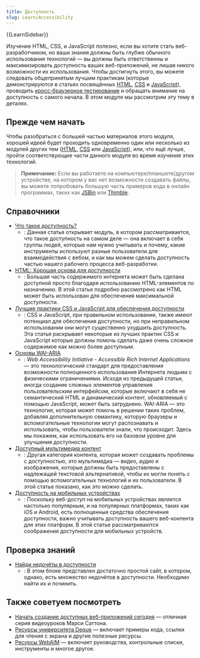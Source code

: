 ```yaml
---
title: Доступность
slug: Learn/Accessibility
---
```


{{LearnSidebar}}

Изучение HTML, CSS, и JavaScript полезно, если вы хотите стать веб-разработчиком, но ваши знания должны быть глубже обычного использования технологий — вы должны быть ответственны и максимизировать доступность ваших веб-приложений, не лишая никого возможности их использования. Чтобы достигнуть этого, вы можете следовать общепринятым лучшим практикам (которые демонстрируются в статьях посвящённых [HTML](/ru/docs/Learn/HTML), [CSS](/ru/docs/Learn/CSS) и [JavaScript](/ru/docs/Learn/JavaScript)), проводить [кросс-браузерное тестирование](/ru/docs/Learn/Tools_and_testing/Cross_browser_testing) и обращать внимание на доступность с самого начала. В этом модуле мы рассмотрим эту тему в деталях.

## Прежде чем начать

Чтобы разобраться с большей частью материалов этого модуля, хорошей идеей будет проходить одновременно один или несколько из модулей других тем ([HTML](/ru/docs/Learn/HTML), [CSS](/ru/docs/Learn/CSS) или [JavaScript](/ru/docs/Learn/JavaScript)), или, что ещё лучше, пройти соответствующие части данного модуля во время изучения этих технологий.

> **Примечание:** Если вы работаете на компьютере/планшете/другом устройстве, на котором у вас нет возможности создавать файлы, вы можете попробовать большую часть примеров кода в онлайн программах, таких как [JSBin](http://jsbin.com/) или [Thimble](https://thimble.mozilla.org/).

## Справочники

- [Что такое доступность?](/ru/docs/Learn/Accessibility/What_is_accessibility)
  - : Данная статья открывает модуль, в котором рассматривается, что такое доступность на самом деле — она включает в себя группы людей, которые нам нужно учитывать и почему, какие инструменты используют разные пользователи для взаимодействия с вебом, и как мы можем сделать доступность частью нашего рабочего процесса веб-разработки.
- [HTML: Хорошая основа для доступности](/ru/docs/Learn/Accessibility/HTML)
  - : Большая часть содержимого интернета может быть сделана доступной просто благодаря использованию HTML-элементов по назначению. В этой статье подробно рассмотрено как HTML может быть использован для обеспечения максимальной доступности.
- [Лучшие практики CSS и JavaScript для обеспечения доступности](/ru/docs/Learn/Accessibility/CSS_and_JavaScript)
  - : CSS и JavaScript, при правильном использовании, также имеют потенциал для обеспечения доступности, но при неправильном использовании они могут существенно ухудшить доступность. Эта статья раскрывает некоторые из лучших практик CSS и JavaScript которые должны помочь сделать даже очень сложное содержимое как можно более доступным.
- [Основы WAI-ARIA](/ru/docs/Learn/Accessibility/WAI-ARIA_basics)
  - : _Web Accessibility Initiative - Accessible Rich Internet Applications_ — это технологический стандарт для предоставления возможности полноценного использования Интернета людьми с физическими ограничениями.
    Исходя из предыдущей статьи, иногда создание сложных элементов управления пользовательским интерфейсом, которые включают в себя не семантический HTML и динамический контент, обновляемый с помощью JavaScript, может быть затруднено. WAI-ARIA — это технология, которая может помочь в решении таких проблем, добавляя дополнительную семантику, которую браузеры и вспомогательные технологии могут распознавать и использовать, чтобы пользователи знали, что происходит. Здесь мы покажем, как использовать его на базовом уровне для улучшения доступности.
- [Доступный мультимедиа контент](/ru/docs/Learn/Accessibility/Multimedia)
  - : Другая категория контента, которая может создавать проблемы с доступностью, это мультимедиа — видео, аудио и изображения, которые должны быть предоставлены с надлежащей текстовой альтернативой, чтобы их могли понять с помощью вспомогательных технологий и их пользователи. В этой статье показано, как это можно сделать.
- [Доступность на мобильных устройствах](/ru/docs/Learn/Accessibility/Mobile)
  - : Поскольку веб-доступ на мобильных устройствах является настолько популярным, и на популярных платформах, таких как iOS и Android, есть полноценные средства обеспечения доступности, важно учитывать доступность вашего веб-контента для этих платформ. В этой статье рассматриваются соображения доступности для мобильных устройств.

## Проверка знаний

- [Найди недочёты в доступности](/ru/docs/Learn/Accessibility/Accessibility_troubleshooting)
  - : В этом блоке представлен достаточно простой сайт, в котором, однако, есть множество недочётов в доступности. Необходимо найти их и починить.

## Также советуем посмотреть

- [Начать создание доступных веб-приложений сегодня](https://egghead.io/courses/start-building-accessible-web-applications-today) — отличная серия видеоуроков Марси Саттона.
- [Ресурсы университета Deque](https://dequeuniversity.com/resources/) — включает примеры кода, ссылки для чтения с экрана и другие полезные ресурсы.
- [Ресурсы WebAIM](http://webaim.org/resources/) — включает руководства, контрольные списки, инструменты и многое другое.
